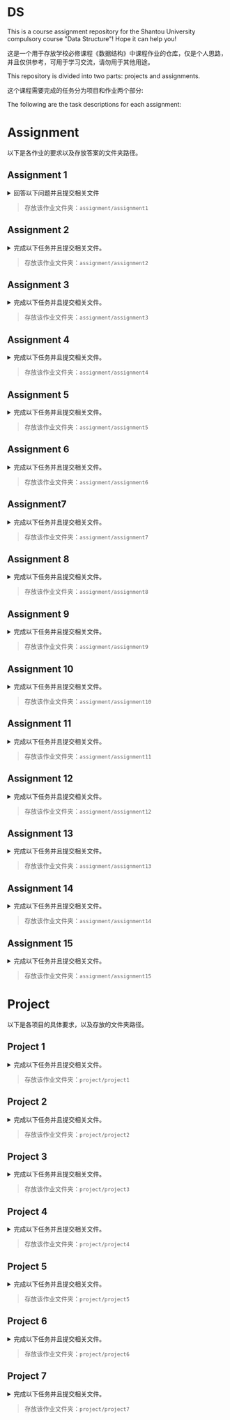 <!--
 * @Author: hiddenSharp429 z404878860@163.com
 * @Date: 2024-11-04 18:35:53
 * @LastEditors: hiddenSharp429 z404878860@163.com
 * @LastEditTime: 2024-11-17 00:47:57
-->
# DS

This is a course assignment repository for the Shantou University compulsory course "Data Structure"! Hope it can help you!

这是一个用于存放学校必修课程《数据结构》中课程作业的仓库，仅是个人思路，并且仅供参考，可用于学习交流，请勿用于其他用途。

This repository is divided into two parts: projects and assignments.

这个课程需要完成的任务分为项目和作业两个部分:

The following are the task descriptions for each assignment:

# Assignment
以下是各作业的要求以及存放答案的文件夹路径。

## Assignment 1
<details>

<summary>回答以下问题并且提交相关文件</summary>


1. 简述下列概念：数据、数据元素、数据项、数据对象、数据结构、逻辑结构、存储结构、抽象数据类型。
2. 以Niklus Wirth的观点，程序是什么? 
3. 算法有什么特性？
4. 好算法应满足哪些标准？
5. 数据结构主要在哪些层面上讨论问题？
6. 分析下列算法的时间复杂度。
```
(1)
for(i=0;i<n;i++)
    for(j=0;j<m;j++)
        a[i][j]=0;

(2)
s=0;
for(i＝0; i＜n;i++)
    for(j＝0;j<n;j++)
        s+＝B[i][j]
sum=s;

(3)
i=1；
while(i<=n)
i=i*3;

(4)x=0;
for(i＝1;i＜n;i++)
    for(j＝1;j<＝n-1;j++)      
        x++;
```
</details>

> 存放该作业文件夹：`assignment/assignment1`

## Assignment 2
<details>
<summary>完成以下任务并且提交相关文件。</summary>

1. 已知长度为n的线性表A采用顺序存储结构，请写一时间复杂度为O(n)、空间复杂度为O(1)的算法，该算法删除线性表中所有值为item的数据元素。
</details>

> 存放该作业文件夹：`assignment/assignment2`


## Assignment 3
<details>
<summary>完成以下任务并且提交相关文件。</summary>

1. 写一算法，对单链表实现就地逆置
2. 定义静态链表的存储结构；写出不带头结点静态链表的插入和删除算法。
3. 有一个双链表L，其中有n(n>=1)个值不相同的数据节点，设计一个算法删除最大值的结点。
</details>

> 存放该作业文件夹：`assignment/assignment3`


## Assignment 4
<details>
<summary>完成以下任务并且提交相关文件。</summary>

1. 
   1. 写出运行下列程序段的输出结果(元素类型为char)
    ```
    void main() {
        Stack S; 
        char x,y; 
        InitStack(S); // 初始化栈
        x= ‘e ‘; 
        y= ‘c’; 
        Push(S, ‘h‘); 
        Push(S, ‘r‘);  
        Push(S,y);
        Pop(S,x); 
        Push(S, x); 
        Pop(S,x); 
        Push(S,’a’); 
        While (!SEmpty(S)) {
            Pop(S,y); 
            printf(y); 
        }; 
        printf(x); 
    }
    ```
   2. 如果想要输出的结果是： c h a r ，怎么改这段程序？
2. 写出运行下列程序段的输出结果(元素类型为char)
```
void main() {
    Queue S; 
    char x,y; 
    InitQueue(S); // 初始化栈
    x= ‘e ‘; 
    y= ‘c’; 
    EnQueue(S, ‘h‘); EnQueue(S, ‘r‘); EnQueue(S,y);
    DeQueue(S,x); EnQueue(S, x); 
    DeQueue(S,x); EnQueue(S,’a’); 
    While (!SEmpty(S)) {
        DeQueue(S,y); printf(y); 
    }; 
    printf(x); 
}
```
- 3、算法设计：假设以带头结点的循环链表表示队列，并且只设一个指针指向队尾元素结点(注意不设头指针) ，试编写相应的置空队、判队空 、入队和出队等算法。
- 4、回文是指正读反读均相同的字符序列，如“abba”和“abdba”均是回文，但“good”不是回文。试写一个算法判定给定的字符向量是否为回文。(提示：将一半字符入栈)
</details>

> 存放该作业文件夹：`assignment/assignment4`

## Assignment 5
<details>
<summary>完成以下任务并且提交相关文件。</summary>

1. 自学第四章，以思维导图的形式总结第四章的内容。
</details>

> 存放该作业文件夹：`assignment/assignment5`

## Assignment 6
<details>
<summary>完成以下任务并且提交相关文件。</summary>

1. 设计一个算法,将含有n个元素的整数数组A[0…n-1]的元素循环右移1≤m<n)位。要求算法的空间复杂度为O(1)。
2. 完成用十字链表存储的稀疏矩阵的加法运算。
</details>

> 存放该作业文件夹：`assignment/assignment6`

## Assignment7
<details>
<summary>完成以下任务并且提交相关文件。</summary>

1. 知一棵树边的集合为{<I,M>,<I,N>,<E,I>,<B,E>,<B,D>,<A,B>,<G,J>, <G,K>,<C,G>,<C,F>,<H,L>,<C,H>,<A,C>},请画出这棵树，并回答下列问题：
   1. 哪个是根结点？
   2. 哪些是叶子结点？
   3. 哪个是结点G的双亲？
   4. 哪些是结点G的祖先？
   5. 哪些是结点G的孩子？
   6. 哪些是结点E的子孙？
   7. 哪些是结点E的兄弟？哪些是结点F的兄弟？
   8. 结点B和N的层次号分别是什么？
   9. 树的深度是多少？
   10. 以结点C为根的子树的深度是多少？
2. 一棵度为2的树与一棵二叉树有何区别？
3. 已知一棵度为k的树中有n1个度为1的结点，n2个度为2的结点，…，nk个度为k的结点，问该树中有多少个叶子结点？
4. 已知一棵含有n个结点的树中，只有度为k的分支结点和度为0的叶子结点，求该树含有的叶子结点的数目
5. 证明：一棵满k叉树上的叶子结点数n0和非叶子结点数n1之间满足下列关系：$n0=（k-1）n1+1$
</details>

> 存放该作业文件夹：`assignment/assignment7`

## Assignment 8
<details>
<summary>完成以下任务并且提交相关文件。</summary>

1. 用按层次顺序遍历二叉树的方法，统计树中具有度为1的结点数目。
2. 求任意二叉树中第一条最长的路径长度，并输出此路径上各结点的值。
3. 输出二叉树中从每个叶子结点到根结点的路径。
4. 讲下列二叉链表改为先序线索链表（不用画树）

![alt text](pic/pic1.png)

</details>

> 存放该作业文件夹：`assignment/assignment8`

## Assignment 9
<details>
<summary>完成以下任务并且提交相关文件。</summary>

1. 设一棵二叉树的先序序列： A B D F C E G H ，中序序列： B F D A G E H C
   1. 画出这棵二叉树。
   2. 画出这棵二叉树的后序线索树。
   3. 将这棵二叉树转换成对应的树（或森林）
2. 假设一棵非空树采用孩子链存储结构,每个结点值均为单个字符,完成以下任务：
   1. 设计一个算法求树t中的叶子结点个数。
   2. 设计一个算法求树t中度为k的结点个数。
3. 设用于通讯的电文由八个字母组成, 字母在电文中出现的频率分别为: 8, 10, 5, 19, 30, 15, 11, 28。试为这八个字母设计哈夫曼编码。   
</details>

> 存放该作业文件夹：`assignment/assignment9`

## Assignment 10
<details>
<summary>完成以下任务并且提交相关文件。</summary>

1. 假设不带权有向图G采用邻接表存储,分别设计实现求解以下问题的算法。
   1. 求出图G中每个顶点的入度。
   2. 求出图G中每个顶点的出度。
   3. 求出图G中出度最大的一个顶点,输出该顶点编号。
   4. 计算图G中出度为0的顶点数。
   5. 判断图G中是否存在边<i,j>。
2. 分别以邻接矩阵和邻接表作为存储结构，实现以下图的基本操作：
   1. 增加一个新顶点v，InsertVex(G, v)；
   2. 删除顶点v及其相关的边，DeleteVex(G, v);
   3. 增加一条边<v，w>，InsertArc(G, v, w);
   4. 删除一条边<v，w>，DeleteArc(G, v, w)。
3. 已知如右图所示的有向图，请给出该图的
   1. 每个顶点的入/出度；
   2. 邻接矩阵；
   3. 邻接表；
   4. 逆邻接表；
   5. 强连通分量
   
   ![alt text](pic/pic2.png)
</details>

> 存放该作业文件夹：`assignment/assignment10`

## Assignment 11
<details>
<summary>完成以下任务并且提交相关文件。</summary>

1. 已知二维数组表示的图的邻接矩阵如下图所示，分别画出自顶点1出发进行遍历所得的深度优先生成树和广度优先生成树。

![alt text](pic/pic3.png)
2. 设计一个算法,判断一个未知顶点个数和边数的无向连通图G是否是棵树,假设图采用邻接表存储。若是树,返回true;否则返回 false.（提示：一个无向连通图G是一棵树的条件是G中无回路或者恰好有n-1条边，可采用后者作为判断条件）
(用图1和图2验证作业题2算法的正确性)

![alt text](pic/pic4.png)
</details>

> 存放该作业文件夹：`assignment/assignment11`

## Assignment 12
<details>
<summary>完成以下任务并且提交相关文件。</summary>

1. 针对下图，
   1. 写出其邻接矩阵，并按Prim算法求其最小生成树
   2. 写出其邻接表，并按Kruskal算法求其最小生成树

![alt text](pic/pic5.png)
2. 针对下图，
   1. 列出全部可能的拓扑有序序列
   2. 写出其邻接表， 并指出应用课上所学的TopLogicalSort算法求得的是哪一个序列

![alt text](pic/pic6.png)
</details>

> 存放该作业文件夹：`assignment/assignment12`

## Assignment 13
<details>
<summary>完成以下任务并且提交相关文件。</summary>

1. 针对下图AOE网络，计算个活动弧的e（ai），l（ai）的值、各事件（顶点）的ve（vi），l（vi）
   
![alt text](pic/pic7.png)

2. 利用Dijkstra算法，求图中顶点a到其他各顶点的最短路径，写出执行算法过程中各步的状态

![alt text](pic/pic8.png)

3. 利用Floyd算法，求图中各对顶点间的最短路径

![alt text](pic/pic9.png)

4. 已知一个有序表的表长为8N，并且表中没有关键字相同的记录。假设按如下所述方法查找一个关键字等于给定值K的记录：先在第8,16,24,…,8K,…,8N个记录中进行顺序查找，或者查找成功，或者由此确定出一个继续进行折半查找的范围。画出描述上述查找过程的判定树，并求等概率查找时查找成功的平均查找长度。
</details>

> 存放该作业文件夹：`assignment/assignment13`

## Assignment 14
<details>
<summary>完成以下任务并且提交相关文件。</summary>

1. 请对长度为10 的表: (22,45,56,12,33,57,88,94,44,11)画出构造平衡二叉树的过程。
2. 假设一棵平衡二叉树的每个结点都标明了平衡因子b，设计一个算法，求平衡二叉树的高度。
3. 设哈希函数H（K）=3 K mod 11，哈希地址空间为0～10，对关键字序列（32，13，49，24，38，21，4，12），按下述两种解决冲突的方法构造哈希表，并分别求出等概率下查找成功时和查找失败时的平均查找长度ASLsucc和ASLunsucc。
   1. 线性探测法；
   2. 链地址法。
</details>

> 存放该作业文件夹：`assignment/assignment14`

## Assignment 15
<details>
<summary>完成以下任务并且提交相关文件。</summary>

1. 以关键码序列(503,087,512,061,908,170,897,275,653,426)为例，手工执行以下排序算法，写出每一趟排序结束时的关键码状态:
   1. 直接插入排序；
   2. 希尔排序(增量d[1]=5)；
   3. 快速排序；
   4. 堆排序
2. 算法设计：
   有n个记录存储在带头结点的双向链表中，现用双向冒泡排序法对其按上升序进行排序，请写出这种排序的算法。（注：双向冒泡排序即相邻两趟排序向相反方向冒泡）。
3. 判断以下序列是否是最小堆？如果不是，将它调整为最小堆。
   1. {100,86,48,73,35,39,42,57,66,21}
   2. {12,70,33,65,24,56,48,92,86,33}
</details>

> 存放该作业文件夹：`assignment/assignment15`

# Project
以下是各项目的具体要求，以及存放的文件夹路径。

## Project 1
<details>
<summary>完成以下任务并且提交相关文件。</summary>

1. 问题描述
   1. 在“学校运动会管理系统”中，设有n个单位参加运动会（单位可是学院、系、年级等，应可设定）共有男子比赛项目m，女子比赛项目w。 每个学院可以选择参赛项目，运动员参赛项目应有所限制，如最多只能参加3项单项比赛。
   2. 各项目名次选取应可设置，随系统环境而变化，如：参赛人数超过6人，取前5名：第一名得7分，第二名得5分，第三名得3分，第四名得2分，第五名得1分；参赛人数不超过6人，取前3名：第一名得5分，第二名得3分，第三名得2分。参赛人数不足4人的项目将取消等等规定。
   3. 系统设置内容： 
      1. 参赛单位名称； 比赛项目设置（注意比赛成绩排序中田赛和径赛的区别）
      2. 运动员参赛项目限制； 选取名次设置；

2. 系统功能性需求
   1. 参赛项目发布（人为安排时间和场地和项目名字）
   2. 运动员报名登记。登记限制要求按问题描述的要求；（最多报两个项目、前后不应有项目、男女项目不互通）
   3. 参赛信息查询。查看参赛学院信息和比赛项目信息；
   4. 秩序册自动生成；需满足条件，如：
      1. 竞赛项目避免场地冲突；
      2. 同一个运动员参加的不同比赛项目不应有时间上的交叉；
      3. 一个运动员应尽可能避免参加2个连续项目；运动会总时间应该尽可能短；
      4. 运动会上午和下午比赛项目数应较为平均；
      5. 比赛已结束就不能在报名、修改运动员信息了（成绩录入即为比赛结束）
   5. 比赛成绩查询（没有录入成绩的项目成绩为无）。可以按比赛项目（排名）、参赛学院（不排只列学院、名成绩）、参赛运动员（学院、项目、名字、成绩）查看比赛成绩；如：
        ```
        100米：
            第一名  张三    11＇＇2
            第二名  李四    11＇＇7
            第三名  王五    11＇＇9
            第四名  刘六    12＇＇5
            第五名  赵七    12＇＇8
            第六名  周八    13＇＇1
        跳高：
            第一名  张三    2米02
            第二名  李四    2米
            第三名  王五    1米9
            第四名  刘六    1米88
            第五名  赵七    1米82
            第六名  周八    1米8
        ```
   6. 比赛成绩自动统计、分类、汇总；如学院得分、 运动员得分等；
   7. 数据备份。
   8. 前提：报名项目大于3人。成绩录入（输入一个项目后将所有人的成绩一一输入）
> 备注：在秩序册自动生成中应该尽可能采用较为智能的算法。在查询的功能中应进行各种查询算法的性能比较。

</details>

> 存放该作业文件夹：`project/project1`


## Project 2    
<details>
<summary>完成以下任务并且提交相关文件。</summary>

1. 问题描述:</br>
   约瑟夫问题的一种描述是：编号为1,2,...,n的n个人按顺时针方向围坐一圈，每人持有一个密码(正整数)。一开始任选一个正整数作为报数上限值m，从第一个人开始。按顺时针方向自1开始顺序报数，报到m时停止报数。报m的人出列，将他的密码作为新的m值，从他在顺时针方向上的下一个人开始重新从1报数，如此下去，直至所有人全部出列为止。试设计程序求出出列顺序。
2. 基本要求</br>
   利用单向循环链表存储结构模拟此过程，按照出列的顺序印出个人的编号。
3. 测试数据</br>
   m的初值为20;n=7,7个人的密码: 3,1,7,2,4,8,4。(正确的结果应为6,1,4,7,2,3,5) 
   (报告上要求写出多批数据测试结果
4. 实现提示</br>
   程序运行后首先要求用户指定初始报数上限值与人数，然后读取各人的密码。
   提示（跟本实践项目相似）：https://v.qq.com/x/page/f0530h0jyif.html
</details>

> 存放该作业文件夹：`project/project2`

## Project 3
<details>
<summary>完成以下任务并且提交相关文件。</summary>

1. 问题描述</br>
   有一个魔王总是使用自己的一种非常精炼而抽象的语言讲话，没有人能听懂。但他的语言是可以逐步解释成人能懂的语言的，因为他的语言是由以下两种形式的规则由人的语言逐步抽象上去的: 
   1. α→β1...βm
   2. (θδ1...δn) →θδnθδn-1...θδ1θ 在这两种形式中，从左到右均表示解释;从右到左均表示抽象。试写一个魔王语言的解释系统，把他的话解释成人能听得懂的话。 

2. 基本要求</br>
   用下述两条具体规则和上述规则形式(2)实现。设大写字母表示魔王语言解释的词汇，小写字母表示人的语言的词汇；希腊字母表示可以用大写或小写字母代换的变量。魔王语言可含人的词汇。 
   1. Β→ tΑdΑ 
   2. Α→ sae 

3. 测试数据</br>
   B(einxgz)B</br>
   解释成 tsaedsaeezegexeneietsaedsae 若将小写字母与汉字建立下表所示的对应关系，则魔王说的话是：“天上一个鹅地上一个鹅鹅追鹅赶鹅下鹅蛋鹅恨鹅天上一个鹅地上一个鹅。”<br>
   |t	|d	|s	|a	|e	|z	|g	|x	|n	|i|
   |-|-|-|-|-|-|-|-|-|-|
   |天	|地	|上	|一个	|鹅	|追	|赶	|下	|蛋	|恨|

4. 实现提示</br>
   将魔王的语言自右至左进栈，总是处理栈顶。若是开括号，则逐一出栈，将字母顺序入队列，直至闭括号出栈，并按规则要求逐一出队列再处理后入栈。其他情形较简单，请读者思考应如何处理。应首先实现栈和队列的基本运算。
</details>

> 存放该作业文件夹：`project/project3`

## Project 4
<details>
<summary>完成以下任务并且提交相关文件。</summary>

1. 问题描述 </br>
   文学研究人员需要统计某篇英文小说中某些形容词的出现次数和位置。试写一个实现这一目标的文字统计系统，称为"文学研究助手"。

2. 基本要求</br>
   英文小说存于文本文件中。待统计的词汇集合要一次输入完毕，即统计工作必需在程序的一次运行后就全部完成。程序的输出结果是每个词出现次数和出现位置所在行的行号，格式自行设计。
3. 测试数据</br>
   以你的C源程序模拟英文小说，C语言的保留字集作为待统计的词汇集。    

4. 实现提示</br>
   设小说中的词汇一律不跨行。这样每读入一行就统计每个词在这行中的出现次数。出现位置所在行的行号可以用链表存储。若某行中出现不止一次，不必存多个相同的行号。如果希望达到选作部分(1)和(2)所提出的要求，则首先应把KMP(见教科书P86)算法改写成如下的等价形式，再将它推广到多个模式的情形。 
   ```
   do{
    do { 
      j=next[j]; 
    } while (j!=0 && s.ch[i]!=t.ch[j]); 
    j++; 
    i++; //每次进入循环体i只增加一次 
   } while (i!=(s.curlen+1)&&j!=(t.curlen+1)); 
   ```

5. 选作内容</br>
   注意：要在报告中说明选做了哪几部分
   1. 模式匹配要基于KMP算法。
   2. 整个统计过程中只对小说文字扫描一遍以提高效率。
   3. 假设小说中的每个单词或者从行首开始，或者前置以一个空格符。利用单词匹配特点另写一个高效的统计程序，与KMP算法统计程序进行效率比较。
   4. 推广到更一般的模式集匹配问题，并设待查模式串可以跨行。 
   5. 提示: 定义操作getachar)。 
</details>

> 存放该作业文件夹：`project/project4`

## Project 5
<details>
<summary>完成以下任务并且提交相关文件。</summary>

1. 问题描述 </br>
   利用哈夫曼编码进行信息通讯可以大大提高信道利用率，缩短信息传输时间，降低传输成本。但是，这要求在发送端通过一个编码系统对待传数据预先编码；在接收端将传来的数据进行译码(复原)。对于双工信道(即可以双向传输信息的信道)，每端都需要一个完整的编/译码系统。试为这样的信息收发站写一个哈夫曼码的编译码系统。

2. 基本要求</br>
   一个完整的系统应具有以下功能:
   1. I:初始化(Initialization)。从终端读入字符集大小n，及n个字符和n个权值，建立哈夫曼树，并将它存于文件hfmtree中。
   2. C:编码(Coding)。利用已建好的哈夫曼树(如不在内存，则从文件hfmtree中读 入)，对文件tobetrans中的正文进行编码，然后将结果存入codefile中。
   3. D:译码(Decoding)。利用已建好的哈夫曼树将文件codefile中的代码进行译 码，结果存入文件textfile中。
   4. P:印代码文件(Print)。将文件codefile以紧凑格式显示在终端上，每行50个代 码。同时将此字符形式的编码文件写入文件codeprint中。
   5. T:印哈夫曼树(Tree print)。将已在内存中的哈夫曼树以直观的方式 树或凹入表行式)显示在终端上，同时将此字符形式的哈夫曼树写入文件treeprint中。 
3. 测试数据：
   1. 利用教科书6-2中的数据调试程序。 
   2. 用下表中给出的字符集和频度的实际统计数据建立哈夫曼树，并实现以下报文的编码和译码: "THIS PROGRAM IS MY FAVORITE". 

    ![alt text](pic/pic10.png)

4. 实现提示
   1. 文件codefile的基类型可以设为子界型 bit=0..1。
   2. 用户界面可以设计为"菜单"方式: 显示上述功能符号，再加上"E"，表示结束运行End，请用户键入一个选择功能符。此功能执行完毕后再显示此菜单，直至某次用户选择了"E"为止。
   3. 在程序的一次执行过程中，第一次执行I，D或C命令之后，哈符曼树已经在内存了，不必再读入。每次执行中不一定执行I命令，因为文件hfmtree可能早己建好。

5. 选作内容
   1. 上述codefile的基类型实际上占用了存放一个整数的空间，只起到示意或模拟的作用。现使codefile的基类型package=integer，把哈夫曼码紧缩到一个整型变量中去，最大限度地利用码点存储能力，试改写你的系统。 
   2. 修改你的系统，实现对你的系统的源程序的编码和译码。(主要是将行尾符编/译码问题) 
   3. 实现各个转换操作的源/目文件，均由用户在选择此操作时指定。 
    >注：在报告中说明选做了哪些内容
</details>

> 存放该作业文件夹：`project/project5`


## Project 6
<details>
<summary>完成以下任务并且提交相关文件。</summary>

1. 问题描述</br>
   针对某个集体中人名设计一个哈希表，使得平均查找长度不超过R，并完成相应的建表和查找程序。

2. 基本要求</br>
   假设人名为中国人姓名的汉语拼音形式。待填入哈希表的人名共有30个，取平均查找长度的上限为2。哈希函数用除留余数法构造。用伪随机探测再散列法处理冲突。
3. 测试数据</br>
   取读者周围较熟悉的30个人的姓名拼音。 

4. 实现提示</br>
   如果随机函数自行构造，则应首先调整好随机函数，使其分布均匀。人名的长度均不超过度20个字符。字符的取码方法可直接利用PASCAL语言中的ord函数。可先对过长的人名作折叠处理。

5. 选作内容</br>
   1. 从教科书上介绍的几种哈希函数构造方法中选出适用者并设计几个不同的哈希函数，比较它们的地址冲突率(可以用更大的名字集合作试验)。 
   2. 研究这30个人名的特点，努力找一个哈希函数，使得对于不同的拼音名一定不发生地址冲突。 
   3. 在哈希函数确定的前题下尝试各种不同处理冲突的方法，考查平均查找长度的变化和造好的哈希表中关键字的聚簇性。 
> 注：对于选做内容，报告中要说明选做了哪个内容
</details>

> 存放该作业文件夹：`project/project6`


## Project 7
<details>
<summary>完成以下任务并且提交相关文件。</summary>

1. 问题描述 </br>
   各种内部排序算法的时间复杂度分析结果只给出了算法执行时间的阶，或大概执行时间，试通过随机的数据比较各算法的关键字比较次数和关键字移动次数，以取得直观感受。


2. 基本要求</br>
   1. 对以下10种常用的内部排序算法进行比较:直接插入排序、折半插入排序、二路插入排序、希尔排序、起泡排序、快速排序、简单选择排序、堆排序、归并排序、基数排序。
   2. 待排序表的表长不少于100；其中的数据要用伪随机数产生程序产生；至少要用5组不同的输入数据作比较；比较的指标为有关键字参加的比较次数和关键字的移动次数(关键字交换计为3次移动)。 

3. 测试数据：</br>
   由随机数产生器决定。 

4. 实现提示</br>
   主要工作是设法在程序中的适当地方插入计数操作。程序还可以包括计算几组数据均值的操作。最后要对结果作出简单分析，包括对各组数据得出结果波动大小的解释。注意分块调试的方法。

5. 选作内容</br>
   对不同的输入表作试验，观察检查两个指标相关于表长的变化关系。还可以对稳定性作验证。 
</details>

> 存放该作业文件夹：`project/project7`
